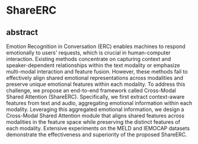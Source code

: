 # ShareERC
## abstract
Emotion Recognition in Conversation (ERC) enables machines to respond emotionally to users' requests, which is crucial in human-computer interaction. Existing methods concentrate on capturing context and speaker-dependent relationships within the text modality or emphasize multi-modal interaction and feature fusion. However, these methods fail to effectively align shared emotional representations across modalities and preserve unique emotional features within each modality. To address this challenge, we propose an end-to-end framework called Cross-Modal Shared Attention (ShareERC). Specifically, we first extract context-aware features from text and audio, aggregating emotional information within each modality. Leveraging this aggregated emotional information, we design a Cross-Modal Shared Attention module that aligns shared features across modalities in the feature space while preserving the distinct features of each modality. Extensive experiments on the MELD and IEMOCAP datasets demonstrate the effectiveness and superiority of the proposed  ShareERC.
